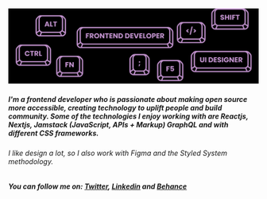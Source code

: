 ###
<img src="https://raw.githubusercontent.com/karen-marlen/karen-marlen/main/covergit.png" alt="banner that says Karen Marlen - frontend developer, ux/ui design">

##### I'm a frontend developer who is passionate about making open source more accessible, creating technology to uplift people and build community. Some of the technologies I enjoy working with are Reactjs, Nextjs, Jamstack (JavaScript, APIs + Markup) GraphQL and with different CSS frameworks. 
###### I like design a lot, so I also work with Figma and the Styled System methodology. 

##### You can follow me on: <a href="https://www.twitter.com/karenzhec">Twitter</a>, <a href="https://www.linkedin.com/in/karen-marlen">Linkedin</a> and <a href="https://www.behance.net/karen-marlen">Behance</a>
